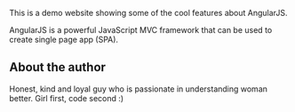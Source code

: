 This is a demo website showing some of the cool features about AngularJS.

AngularJS is a powerful JavaScript MVC framework that can be used to create single page app (SPA).

## About the author ##
Honest, kind and loyal guy who is passionate in understanding woman better. Girl first, code second :)
